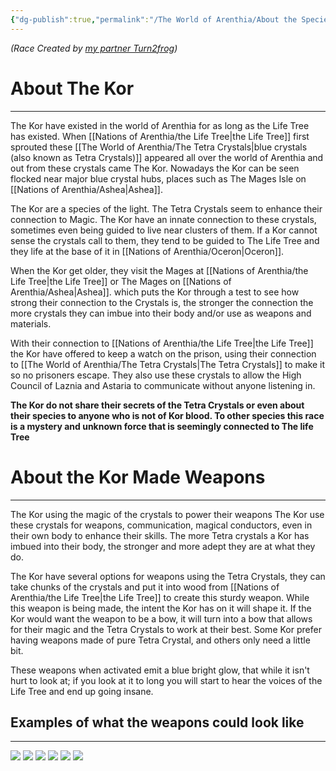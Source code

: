 ```yaml
---
{"dg-publish":true,"permalink":"/The World of Arenthia/About the Species on Arenthia/The Kor/","tags":["Species","Arenthia"]}
---
```


*(Race Created by [my partner Turn2frog](https://www.dndbeyond.com/members/_Turn2Frog_))*

# About The Kor
---
The Kor have existed in the world of Arenthia for as long as the Life Tree has existed. When [[Nations of Arenthia/the Life Tree\|the Life Tree]] first sprouted these [[The World of Arenthia/The Tetra Crystals\|blue crystals (also known as Tetra Crystals)]] appeared all over the world of Arenthia and out from these crystals came The Kor. Nowadays the Kor can be seen flocked near major blue crystal hubs, places such as The Mages Isle on [[Nations of Arenthia/Ashea\|Ashea]].

The Kor are a species of the light. The Tetra Crystals seem to enhance their connection to Magic. The Kor have an innate connection to these crystals, sometimes even being guided to live near clusters of them. If a Kor cannot sense the crystals call to them, they tend to be guided to The Life Tree and they life at the base of it in [[Nations of Arenthia/Oceron\|Oceron]].

When the Kor get older, they visit the Mages at [[Nations of Arenthia/the Life Tree\|the Life Tree]] or The Mages on [[Nations of Arenthia/Ashea\|Ashea]]. which puts the Kor through a test to see how strong their connection to the Crystals is, the stronger the connection the more crystals they can imbue into their body and/or use as weapons and materials. 

With their connection to [[Nations of Arenthia/the Life Tree\|the Life Tree]] the Kor have offered to keep a watch on the prison, using their connection to [[The World of Arenthia/The Tetra Crystals\|The Tetra Crystals]] to make it so no prisoners escape. They also use these crystals to allow the High Council of Laznia and Astaria to communicate without anyone listening in.

**The Kor do not share their secrets of the Tetra Crystals or even about their species to anyone who is not of Kor blood. To other species this race is a mystery and unknown force that is seemingly connected to The life Tree**


# About the Kor Made Weapons
---
The Kor using the magic of the crystals to power their weapons The Kor use these crystals for weapons, communication, magical conductors, even in their own body to enhance their skills. The more Tetra crystals a Kor has imbued into their body, the stronger and more adept they are at what they do. 

The Kor have several options for weapons using the Tetra Crystals, they can take chunks of the crystals and put it into wood from [[Nations of Arenthia/the Life Tree\|the Life Tree]] to create this sturdy weapon. While this weapon is being made, the intent the Kor has on it will shape it. If the Kor would want the weapon to be a bow, it will turn into a bow that allows for their magic and the Tetra Crystals to work at their best. Some Kor prefer having weapons made of pure Tetra Crystal, and others only need a little bit. 

These weapons when activated emit a blue bright glow, that while it isn't hurt to look at; if you look at it to long you will start to hear the voices of the Life Tree and end up going insane. 
##  Examples of what the weapons could look like
---
![](https://image.civitai.com/xG1nkqKTMzGDvpLrqFT7WA/ca7a0f6d-c85d-43b8-a582-5791b45eb926/width=525/ca7a0f6d-c85d-43b8-a582-5791b45eb926.jpeg)
![](https://img.freepik.com/premium-photo/ornate-staff-with-glowing-blue-magic_1280516-20414.jpg)
![](https://i.pinimg.com/474x/09/29/61/09296153cd729424181b2d0b4435eed2.jpg)
![](https://neural.love/cdn/thumbnails/1ef36800-6d72-61b8-81f9-5f45d6fff0ff/ce93c448-3937-54f9-928f-8d9edafb2ddb.webp?Expires=1767225599&Signature=GLxQcxZJKJRiOj36WXxqF5bzej4o~IhkVi-ghpzDqkAkET025HcD3PE-bYTqllaB7Xue5EXmFgFhz2BWw6Xc9nUnty-KAxrTPS~Ebo832NS6xRaklEz8EdKm2y3NrWO7EJ7LmH2xfvHxg4hwQXHMOa0MsPVY5K3CZOmNdalBdcCuTrTNZktAMCUXwf79shvL6hw34ABRC1cP9~8iqvUrmTxt-HZOZI9rDLxN~NGYIBG68sHTBqay3j~DJpDyQHy3Kk2IU4hkcjKgN6sYJsyM4YTkO0A96W9XucY9rRZkeFFsCnxeZJlMRhA3jtO5yoAx5NksZYATvXeq5mG8EidBbQ__&Key-Pair-Id=K2RFTOXRBNSROX)
![](https://image.cdn2.seaart.me/2024-01-16/cmj1rcle878c7386bbkg/e2cef20e781cf7a1cf1b31c21259d339a520bd52_high.webp)
![](https://cdnb.artstation.com/p/assets/images/images/027/796/971/large/refr-heim-2.jpg?1592569358)
